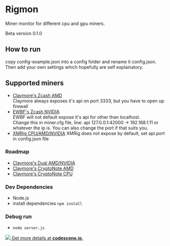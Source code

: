# Rigmon

Miner monitor for different cpu and gpu miners.

Beta version 0.1.0

## How to run
copy config-example.json into a config folder and rename it config.json. Then add your own settings which hopefully are self explainatory.

## Supported miners
- [Claymore's Zcash AMD](https://bitcointalk.org/index.php?topic=1670733.0)  
Claymore always exposes it's api on port 3333, but you have to open up firewall
- [EWBF's Zcash NVIDIA](https://bitcointalk.org/index.php?topic=1707546.0)  
EWBF will not default expose it's api for other than localhost.  
Change this in miner.cfg file, line: api 127.0.0.1:42000 -> 192.168.1.11 or whatever the ip is. You can also change the port if that suits you.
- [XMRig CPU/AMD/NVIDIA](https://github.com/xmrig)
XMRig does not expose by default, set api.port in config.json file
### Roadmap
- [Claymore's Dual AMD/NVIDIA](https://bitcointalk.org/index.php?topic=1433925.0)
- [Claymore's CryptoNote AMD](https://bitcointalk.org/index.php?topic=638915.0)
- [Claymore's CryptoNote CPU](https://bitcointalk.org/index.php?topic=647251.0)
### Dev Dependencies
- Node.js
- install dependencies `npm install`  
### Debug run
- `node server.js`

[![](https://codescene.io/projects/1987/status.svg) Get more details at **codescene.io**.](https://codescene.io/projects/1987/jobs/latest-successful/results)
